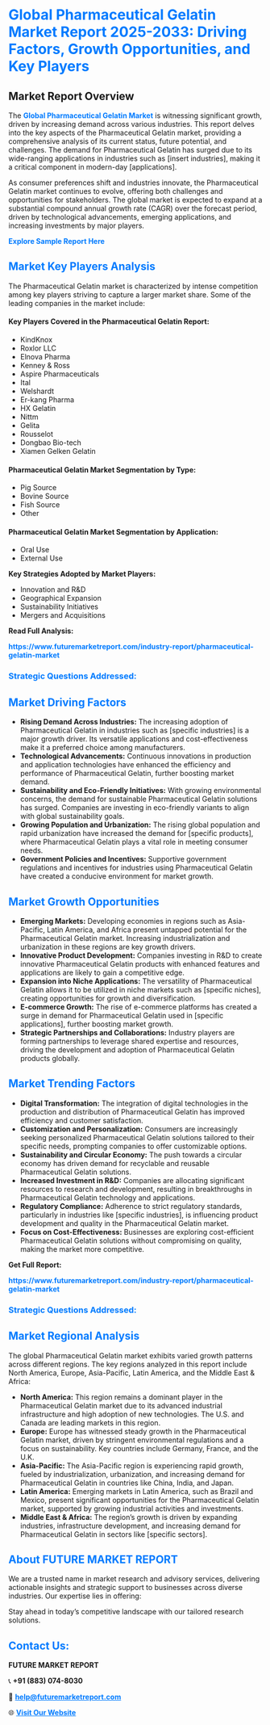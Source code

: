 <h1 style="color: #007BFF;">Global Pharmaceutical Gelatin Market Report 2025-2033: Driving Factors, Growth Opportunities, and Key Players</h1>

<section id="overview">
<h2>Market Report Overview</h2>
<p>The <a href="https://www.futuremarketreport.com/industry-report/pharmaceutical-gelatin-market" style="color: #007BFF; text-decoration: none;"><strong>Global Pharmaceutical Gelatin Market</strong></a> is witnessing significant growth, driven by increasing demand across various industries. This report delves into the key aspects of the Pharmaceutical Gelatin market, providing a comprehensive analysis of its current status, future potential, and challenges. The demand for Pharmaceutical Gelatin has surged due to its wide-ranging applications in industries such as [insert industries], making it a critical component in modern-day [applications].</p>
<p>As consumer preferences shift and industries innovate, the Pharmaceutical Gelatin market continues to evolve, offering both challenges and opportunities for stakeholders. The global market is expected to expand at a substantial compound annual growth rate (CAGR) over the forecast period, driven by technological advancements, emerging applications, and increasing investments by major players.</p>
</section>

<section id="overview">
<p><a href="https://www.futuremarketreport.com/request-sample/reportId=35396" style="color: #007BFF; text-decoration: none;"><strong>Explore Sample Report Here</strong></a></p>
</section>

<section id="key-players">
<h2 style="color: #007BFF;">Market Key Players Analysis</h2>
<p>The Pharmaceutical Gelatin market is characterized by intense competition among key players striving to capture a larger market share. Some of the leading companies in the market include:</p>
<h4>Key Players Covered in the Pharmaceutical Gelatin Report:</h4>
<ul><li>KindKnox</li><li>Roxlor LLC</li><li>Elnova Pharma</li><li>Kenney &amp; Ross</li><li>Aspire Pharmaceuticals</li><li>Ital</li><li>Welshardt</li><li>Er-kang Pharma</li><li>HX Gelatin</li><li>Nittm</li><li>Gelita</li><li>Rousselot</li><li>Dongbao Bio-tech</li><li>Xiamen Gelken Gelatin</li></ul>
<h4>Pharmaceutical Gelatin Market Segmentation by Type:</h4>
<ul><li>Pig Source</li><li>Bovine Source</li><li>Fish Source</li><li>Other</li></ul>

<h4>Pharmaceutical Gelatin Market Segmentation by Application:</h4>
<ul><li>Oral Use</li><li>External Use</li></ul>
<p><strong>Key Strategies Adopted by Market Players:</strong></p>
<ul>
<li>Innovation and R&D</li>
<li>Geographical Expansion</li>
<li>Sustainability Initiatives</li>
<li>Mergers and Acquisitions</li>
</ul>
</section>

<section>
<p><strong>Read Full Analysis: </strong></p><a href="https://www.futuremarketreport.com/industry-report/pharmaceutical-gelatin-market" style="color: #007BFF; text-decoration: none;"><strong>https://www.futuremarketreport.com/industry-report/pharmaceutical-gelatin-market</strong></a>
<h3 style="color: #007BFF;">Strategic Questions Addressed:</h3>
</section>

<section id="driving-factors">
<h2 style="color: #007BFF;">Market Driving Factors</h2>
<ul>
<li><strong>Rising Demand Across Industries:</strong> The increasing adoption of Pharmaceutical Gelatin in industries such as [specific industries] is a major growth driver. Its versatile applications and cost-effectiveness make it a preferred choice among manufacturers.</li>
<li><strong>Technological Advancements:</strong> Continuous innovations in production and application technologies have enhanced the efficiency and performance of Pharmaceutical Gelatin, further boosting market demand.</li>
<li><strong>Sustainability and Eco-Friendly Initiatives:</strong> With growing environmental concerns, the demand for sustainable Pharmaceutical Gelatin solutions has surged. Companies are investing in eco-friendly variants to align with global sustainability goals.</li>
<li><strong>Growing Population and Urbanization:</strong> The rising global population and rapid urbanization have increased the demand for [specific products], where Pharmaceutical Gelatin plays a vital role in meeting consumer needs.</li>
<li><strong>Government Policies and Incentives:</strong> Supportive government regulations and incentives for industries using Pharmaceutical Gelatin have created a conducive environment for market growth.</li>
</ul>
</section>

<section id="growth-opportunities">
<h2 style="color: #007BFF;">Market Growth Opportunities</h2>
<ul>
<li><strong>Emerging Markets:</strong> Developing economies in regions such as Asia-Pacific, Latin America, and Africa present untapped potential for the Pharmaceutical Gelatin market. Increasing industrialization and urbanization in these regions are key growth drivers.</li>
<li><strong>Innovative Product Development:</strong> Companies investing in R&D to create innovative Pharmaceutical Gelatin products with enhanced features and applications are likely to gain a competitive edge.</li>
<li><strong>Expansion into Niche Applications:</strong> The versatility of Pharmaceutical Gelatin allows it to be utilized in niche markets such as [specific niches], creating opportunities for growth and diversification.</li>
<li><strong>E-commerce Growth:</strong> The rise of e-commerce platforms has created a surge in demand for Pharmaceutical Gelatin used in [specific applications], further boosting market growth.</li>
<li><strong>Strategic Partnerships and Collaborations:</strong> Industry players are forming partnerships to leverage shared expertise and resources, driving the development and adoption of Pharmaceutical Gelatin products globally.</li>
</ul>
</section>

<section id="trending-factors">
<h2 style="color: #007BFF;">Market Trending Factors</h2>
<ul>
<li><strong>Digital Transformation:</strong> The integration of digital technologies in the production and distribution of Pharmaceutical Gelatin has improved efficiency and customer satisfaction.</li>
<li><strong>Customization and Personalization:</strong> Consumers are increasingly seeking personalized Pharmaceutical Gelatin solutions tailored to their specific needs, prompting companies to offer customizable options.</li>
<li><strong>Sustainability and Circular Economy:</strong> The push towards a circular economy has driven demand for recyclable and reusable Pharmaceutical Gelatin solutions.</li>
<li><strong>Increased Investment in R&D:</strong> Companies are allocating significant resources to research and development, resulting in breakthroughs in Pharmaceutical Gelatin technology and applications.</li>
<li><strong>Regulatory Compliance:</strong> Adherence to strict regulatory standards, particularly in industries like [specific industries], is influencing product development and quality in the Pharmaceutical Gelatin market.</li>
<li><strong>Focus on Cost-Effectiveness:</strong> Businesses are exploring cost-efficient Pharmaceutical Gelatin solutions without compromising on quality, making the market more competitive.</li>
</ul>
</section>

<section>
<p><strong>Get Full Report: </strong></p><a href="https://www.futuremarketreport.com/industry-report/pharmaceutical-gelatin-market" style="color: #007BFF; text-decoration: none;"><strong>https://www.futuremarketreport.com/industry-report/pharmaceutical-gelatin-market</strong></a>
<h3 style="color: #007BFF;">Strategic Questions Addressed:</h3>
</section>


<section id="regional-analysis">
<h2 style="color: #007BFF;">Market Regional Analysis</h2>
<p>The global Pharmaceutical Gelatin market exhibits varied growth patterns across different regions. The key regions analyzed in this report include North America, Europe, Asia-Pacific, Latin America, and the Middle East & Africa:</p>
<ul>
<li><strong>North America:</strong> This region remains a dominant player in the Pharmaceutical Gelatin market due to its advanced industrial infrastructure and high adoption of new technologies. The U.S. and Canada are leading markets in this region.</li>
<li><strong>Europe:</strong> Europe has witnessed steady growth in the Pharmaceutical Gelatin market, driven by stringent environmental regulations and a focus on sustainability. Key countries include Germany, France, and the U.K.</li>
<li><strong>Asia-Pacific:</strong> The Asia-Pacific region is experiencing rapid growth, fueled by industrialization, urbanization, and increasing demand for Pharmaceutical Gelatin in countries like China, India, and Japan.</li>
<li><strong>Latin America:</strong> Emerging markets in Latin America, such as Brazil and Mexico, present significant opportunities for the Pharmaceutical Gelatin market, supported by growing industrial activities and investments.</li>
<li><strong>Middle East & Africa:</strong> The region’s growth is driven by expanding industries, infrastructure development, and increasing demand for Pharmaceutical Gelatin in sectors like [specific sectors].</li>
</ul>
</section>

<footer>
<h2 style="color: #007BFF;">About FUTURE MARKET REPORT</h2>
<p>We are a trusted name in market research and advisory services, delivering actionable insights and strategic support to businesses across diverse industries. Our expertise lies in offering:</p>

<p>Stay ahead in today’s competitive landscape with our tailored research solutions.</p>

<h2 style="color: #007BFF;">Contact Us:</h2>
<p><strong>FUTURE MARKET REPORT</strong></p>
<p>📞 <strong>+91 (883) 074-8030</strong></p>
<p>📧 <strong><a href="mailto:help@futuremarketreport.com" style="color: #007BFF;">help@futuremarketreport.com</a></strong></p>
<p>🌐 <strong><a href="https://www.futuremarketreport.com/" style="color: #007BFF;">Visit Our Website</a></strong></p>
</footer>